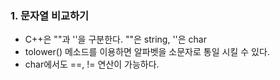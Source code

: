 ### 1. 문자열 비교하기
- C++은 ""과 ''을 구분한다. ""은 string, ''은 char
- tolower() 메소드를 이용하면 알파벳을 소문자로 통일 시킬 수 있다.
- char에서도 ==, != 연산이 가능하다.
